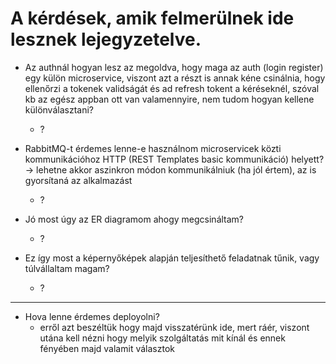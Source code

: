 # A kérdések, amik felmerülnek ide lesznek lejegyzetelve.

- Az authnál hogyan lesz az megoldva, hogy maga az auth (login register) egy külön microservice, viszont azt a részt is annak kéne csinálnia, hogy ellenőrzi a tokenek validságát és ad refresh tokent a kéréseknél, szóval kb az egész appban ott van valamennyire, nem tudom hogyan kellene különválasztani?
  - ?

- RabbitMQ-t érdemes lenne-e használnom microservicek közti kommunikációhoz HTTP (REST Templates basic kommunikáció) helyett? -> lehetne akkor aszinkron módon kommunikálniuk (ha jól értem), az is gyorsítaná az alkalmazást
  - ?

- Jó most úgy az ER diagramom ahogy megcsináltam?
  - ?

- Ez így most a képernyőképek alapján teljesíthető feladatnak tűnik, vagy túlvállaltam magam?
  - ?

---

- Hova lenne érdemes deployolni?
  - erről azt beszéltük hogy majd visszatérünk ide, mert ráér, viszont utána kell nézni hogy melyik szolgáltatás mit kínál és ennek fényében majd valamit választok

